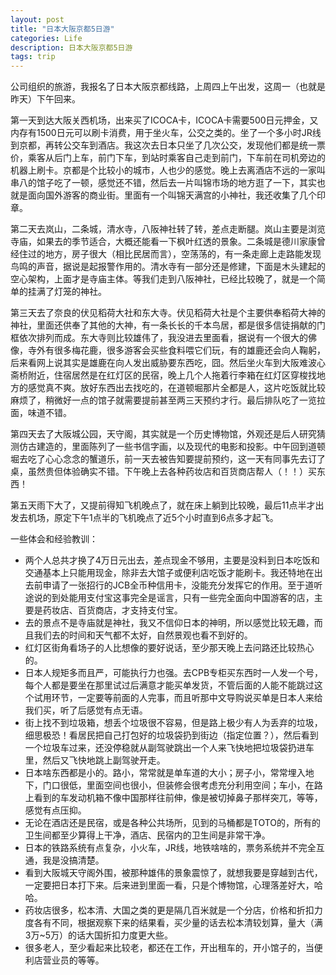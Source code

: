 ```yaml
---
layout: post
title: "日本大阪京都5日游"
categories: Life
description: 日本大阪京都5日游
tags: trip
---
```


公司组织的旅游，我报名了日本大阪京都线路，上周四上午出发，这周一（也就是昨天）下午回来。

第一天到达大阪关西机场，出来买了ICOCA卡，ICOCA卡需要500日元押金，又内存有1500日元可以刷卡消费，用于坐火车，公交之类的。坐了一个多小时JR线到京都，再转公交车到酒店。我这次去日本只坐了几次公交，发现他们都是统一票价，乘客从后门上车，前门下车，到站时乘客自己走到前门，下车前在司机旁边的机器上刷卡。京都是个比较小的城市，人也少的感觉。晚上去离酒店不远的一家叫串八的馆子吃了一顿，感觉还不错，然后去一片叫锦市场的地方逛了一下，其实也就是面向国外游客的商业街。里面有一个叫锦天满宫的小神社，我还收集了几个印章。

第二天去岚山，二条城，清水寺，八阪神社转了转，差点走断腿。岚山主要是浏览寺庙，如果去的季节适合，大概还能看一下枫叶红透的景象。二条城是德川家康曾经住过的地方，房子很大（相比民居而言），空荡荡的，有一条走廊上走路能发现鸟鸣的声音，据说是起报警作用的。清水寺有一部分还是修建，下面是木头建起的空心架构，上面才是寺庙主体。等我们走到八阪神社，已经比较晚了，就是一个简单的挂满了灯笼的神社。

第三天去了奈良的伏见稻荷大社和东大寺。伏见稻荷大社是个主要供奉稻荷大神的神社，里面还供奉了其他的大神，有一条长长的千本鸟居，都是很多信徒捐献的门框依次排列而成。东大寺则比较雄伟了，我没进去里面看，据说有一个很大的佛像，寺外有很多梅花鹿，很多游客会买些食料喂它们玩，有的雄鹿还会向人鞠躬，后来看网上说其实是雄鹿在向人发出威胁要东西吃，囧。然后坐火车到大阪难波心斋桥附近，住宿居然是在红灯区的民宿，晚上几个人拖着行李箱在红灯区穿梭找地方的感觉真不爽。放好东西出去找吃的，在道顿堀那片全都是人，这片吃饭就比较麻烦了，稍微好一点的馆子就需要提前甚至两三天预约才行。最后排队吃了一览拉面，味道不错。

第四天去了大阪城公园，天守阁，其实就是一个历史博物馆，外观还是后人研究猜测仿古建造的，里面陈列了一些书信字画，以及现代的电影和投影。中午回到道顿堀去吃了心心念念的蟹道乐，前一天去被告知要提前预约，这一天有同事先去订了桌，虽然贵但体验确实不错。下午晚上去各种药妆店和百货商店帮人（！！）买东西！

第五天雨下大了，又提前得知飞机晚点了，就在床上躺到比较晚，最后11点半才出发去机场，原定下午1点半的飞机晚点了近5个小时直到6点多才起飞。

一些体会和经验教训：

- 两个人总共才换了4万日元出去，差点现金不够用，主要是没料到日本吃饭和交通基本上只能用现金，除非去大馆子或便利店吃饭才能刷卡。我还特地在出去前申请了一张招行的JCB全币种信用卡，没能充分发挥它的作用。至于道听途说的到处能用支付宝这事完全是谣言，只有一些完全面向中国游客的店，主要是药妆店、百货商店，才支持支付宝。
- 去的景点不是寺庙就是神社，我又不信仰日本的神明，所以感觉比较无趣，而且我们去的时间和天气都不太好，自然景观也看不到好的。
- 红灯区街角看场子的人比想像的要好说话，至少那天晚上去问路还比较热心的。
- 日本人规矩多而且严，可能执行力也强。去CPB专柜买东西时一人发一个号，每个人都是要坐在那里试过后满意才能买单发货，不管后面的人能不能跳过这个试用环节，一定要等前面的人完事，而且听那中文导购说买单是日本人来给我们买，听了后感觉有点无语。
- 街上找不到垃圾箱，想丢个垃圾很不容易，但是路上极少有人为丢弃的垃圾，细思极恐！看居民把自己打包好的垃圾袋扔到街边（指定位置？），然后看到一个垃圾车过来，还没停稳就从副驾驶跳出一个人来飞快地把垃圾袋扔进车里，然后又飞快地跳上副驾驶开走。
- 日本啥东西都是小的。路小，常常就是单车道的大小；房子小，常常埋入地下，门口很低，里面空间也很小，但装修会很考虑充分利用空间；车小，在路上看到的车发动机箱不像中国那样往前伸，像是被切掉鼻子那样突兀，等等，感觉有点压抑。
- 无论在酒店还是民宿，或是各种公共场所，见到的马桶都是TOTO的，所有的卫生间都至少算得上干净，酒店、民宿内的卫生间是非常干净。
- 日本的铁路系统有点复杂，小火车，JR线，地铁啥啥的，票务系统并不完全互通，我是没搞清楚。
- 看到大阪城天守阁外围，被那种雄伟的景象震惊了，就想我要是穿越到古代，一定要把日本打下来。后来进到里面一看，只是个博物馆，心理落差好大，哈哈。
- 药妆店很多，松本清、大国之类的更是隔几百米就是一个分店，价格和折扣力度各有不同，根据观察下来的结果看，买少量的话去松本清较划算，量大（满3万~5万）的话大国折扣力度更大些。
- 很多老人，至少看起来比较老，都还在工作，开出租车的，开小馆子的，当便利店营业员的等等。